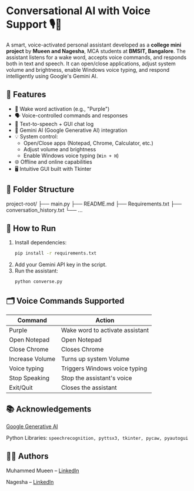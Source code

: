 # Conversational AI with Voice Support 🎙️🧠

A smart, voice-activated personal assistant developed as a **college mini project** by **Mueen and Nagesha**, MCA students at **BMSIT, Bangalore**. The assistant listens for a wake word, accepts voice commands, and responds both in text and speech. It can open/close applications, adjust system volume and brightness, enable Windows voice typing, and respond intelligently using Google's Gemini AI.

## 🔧 Features

- 🎤 Wake word activation (e.g., "Purple")
- 🗣️ Voice-controlled commands and responses
- 💬 Text-to-speech + GUI chat log
- 🧠 Gemini AI (Google Generative AI) integration
- 💡 System control:
  - Open/Close apps (Notepad, Chrome, Calculator, etc.)
  - Adjust volume and brightness
  - Enable Windows voice typing (`Win + H`)
- 🌐 Offline and online capabilities
- 🖥️ Intuitive GUI built with Tkinter

## 📁 Folder Structure
  project-root/
├── main.py
├── README.md
├── Requirements.txt
├── conversation_history.txt
└── ...

## 🚀 How to Run

1. Install dependencies:
   ```bash
   pip install -r requirements.txt
   ```
2. Add your Gemini API key in the script.
3. Run the assistant:
   ```bash
   python converse.py
   ```
## 🗂️ Voice Commands Supported

| Command         | Action                          |
|-----------------|---------------------------------|
| Purple          | Wake word to activate assistant |
| Open Notepad    | Open Notepad                    |
| Close Chrome    | Closes Chrome                   |
| Increase Volume | Turns up system Volume          |
| Voice typing    | Triggers Windows voice typing   |
| Stop Speaking   | Stop the assistant's voice      |
| Exit/Quit       | Closes the assistant            |


## 📚 Acknowledgements

[Google Generative AI](https://makersuite.google.com/)

Python Libraries: ``` speechrecognition, pyttsx3, tkinter, pycaw, pyautogui ```

## 👨‍💻 Authors

Muhammed Mueen – [LinkedIn](https://linkedin.com/in/muhammedmueen)

Nagesha – [LinkedIn](https://linkedin.com/in/nageshram2003)

